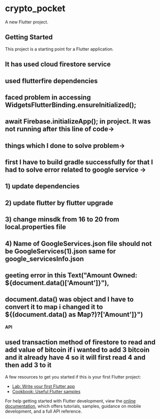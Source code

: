 # crypto_pocket

A new Flutter project.

## Getting Started

This project is a starting point for a Flutter application.
## It has used cloud firestore service
## used flutterfire dependencies
## faced problem in accessing WidgetsFlutterBinding.ensureInitialized();
 ## await Firebase.initializeApp(); in project. It was not running after this line of code->
## things which I done to solve problem->
## first I have to build gradle successfully for that I had to solve error related to google service ->
## 1) update dependencies
## 2) update flutter by flutter upgrade
## 3) change minsdk from 16 to 20 from local.properties file
## 4) Name of GoogleServices.json file should not be GoogleServices(1).json same for google_servicesInfo.json

## geeting error in this  Text("Amount Owned: ${document.data()['Amount']}"),
## document.data() was object and I have to convert it to map i changed it to ${(document.data() as Map?)?['Amount']}")

#### API
## used transaction method of firestore to read and add value of bitcoin if i wanted to add 3 bitcoin and it already have 4 so it will first read 4 and then add 3 to it

A few resources to get you started if this is your first Flutter project:

- [Lab: Write your first Flutter app](https://docs.flutter.dev/get-started/codelab)
- [Cookbook: Useful Flutter samples](https://docs.flutter.dev/cookbook)

For help getting started with Flutter development, view the
[online documentation](https://docs.flutter.dev/), which offers tutorials,
samples, guidance on mobile development, and a full API reference.
